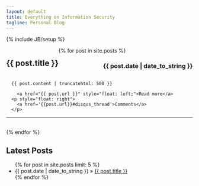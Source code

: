 ```yaml
---
layout: default
title: Everything on Information Security
tagline: Personal Blog
---
```

{% include JB/setup %}

<div class="posts">
  <div class="span14">  
  {% for post in site.posts %}
  
  <div style="float: left">
    <h2>
      {{ post.title }}
    </h2>
  </div>
  <div style="float:right">
    <h3>
      {{ post.date | date_to_string }}
    </h3>
  </div>
  <div style="clear: both"></div>

  <div style="display: inline">
      
      {{ post.content | truncatehtml: 500 }}
        
        <a href="{{ post.url }}" style="float: left;">Read more</a>
      <p style="float: right">
        <a href='{{post.url}}#disqus_thread'>Comments</a>
      </p>
  </div> <hr/><br/>
  {% endfor %}
  </div>
</div>


## Latest Posts

<ul class="posts">
  {% for post in site.posts limit: 5 %}
    <li><span>{{ post.date | date_to_string }}</span> &raquo; <a href="{{ BASE_PATH }}{{ post.url }}">{{ post.title }}</a></li>
  {% endfor %}
</ul>



